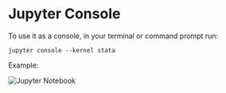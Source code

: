 # Jupyter Console

To use it as a console, in your terminal or command prompt run:
```
jupyter console --kernel stata
```

Example:

![Jupyter Notebook](../img/jupyter_console.png)
